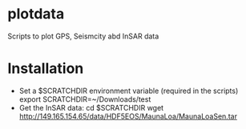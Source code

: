 # plotdata
Scripts to plot GPS, Seismcity abd InSAR data

# Installation
- Set a $SCRATCHDIR environment variable (required in the scripts)
export SCRATCHDIR=~/Downloads/test
- Get the InSAR data:
cd $SCRATCHDIR
wget http://149.165.154.65/data/HDF5EOS/MaunaLoa/MaunaLoaSen.tar
